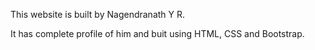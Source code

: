 This website is built by Nagendranath Y R.

It has complete profile of him and buit using HTML, CSS and Bootstrap.
